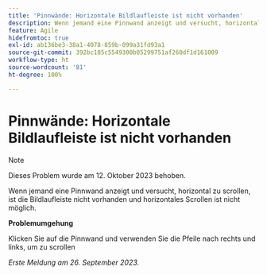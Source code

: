 ```yaml
---
title: 'Pinnwände: Horizontale Bildlaufleiste ist nicht vorhanden'
description: Wenn jemand eine Pinnwand anzeigt und versucht, horizontal zu scrollen, ist die Bildlaufleiste nicht vorhanden und horizontales Scrollen ist nicht möglich.
feature: Agile
hidefromtoc: true
exl-id: ab136be3-38a1-4078-859b-099a31fd93a1
source-git-commit: 392bc185c5549300b05299751af260df1d161009
workflow-type: ht
source-wordcount: '81'
ht-degree: 100%

---
```


# Pinnwände: Horizontale Bildlaufleiste ist nicht vorhanden

>[!NOTE]
>
>Dieses Problem wurde am 12. Oktober 2023 behoben.

Wenn jemand eine Pinnwand anzeigt und versucht, horizontal zu scrollen, ist die Bildlaufleiste nicht vorhanden und horizontales Scrollen ist nicht möglich.

**Problemumgehung**

Klicken Sie auf die Pinnwand und verwenden Sie die Pfeile nach rechts und links, um zu scrollen

_Erste Meldung am 26. September 2023._
